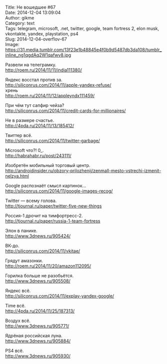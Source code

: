 Title: Не вошедшее #67  
Date: 2014-12-04 13:09:04  
Author: gikme  
Category: text  
Tags: telegram, microsoft, .net, twitter, google, team fortress 2, elon musk, vkontakte, yandex, playstation, ps4  
Slug: 2014-12-04-overflov-67  
Image: https://31.media.tumblr.com/13f23e1b48845e4f0b9d5487db3da108/tumblr_inline_ng1qgdAq2W1qafwv8.jpg

Развели на телеграмку.  
<http://roem.ru/2014/11/11/india111380/>

Яндекс восстал против за.  
<http://siliconrus.com/2014/11/apple-yandex-refuse/>  
хрень  
<http://roem.ru/2014/11/12/appleyndx111459/>

При чём тут сапфир чейза?  
<http://siliconrus.com/2014/11/credit-cards-for-millionaires/>

Не в размере счастье.  
<http://4pda.ru/2014/11/13/185412/>

Твиттер всё.  
<http://siliconrus.com/2014/11/twitter-garbage/>

Microsoft что?! 0\_.  
<http://habrahabr.ru/post/243111/>

Изобретён мобильный торговый центр.  
<http://androidinsider.ru/obzory-prilozhenij/zenmall-mesto-vstrechi-izmenit-nelzya.html>

Google распознаёт смысл картинок…  
<http://siliconrus.com/2014/11/google-images-recog/>

Twitter — всему голова.  
<http://tjournal.ru/paper/twitter-five-new-things>

Россия-1 дрочит на тимфортресс-2.  
<http://tjournal.ru/paper/russia-1-team-fortress>

Элон в панике.  
<http://www.3dnews.ru/905424/>

ВК-до.  
<http://siliconrus.com/2014/11/vkitae/>

Грядут амазонки.  
<http://roem.ru/2014/11/20/amazon112095/>

Горилка больше не разобьётся.  
<http://www.3dnews.ru/905508/>

Яндекс всё.  
<http://siliconrus.com/2014/11/explay-yandex-google/>

Time всё.  
<http://4pda.ru/2014/11/25/187313/>

Воздух всё.  
<http://www.3dnews.ru/905771/>

Ядрёная российская луна.  
<http://www.3dnews.ru/905884/>

PS4 всё.  
<http://www.3dnews.ru/905930/>

